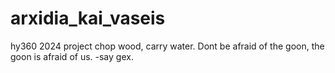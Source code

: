 # arxidia_kai_vaseis
hy360 2024 project
chop wood, carry water.
Dont be afraid of the goon, the goon is afraid of us.
-say gex.
